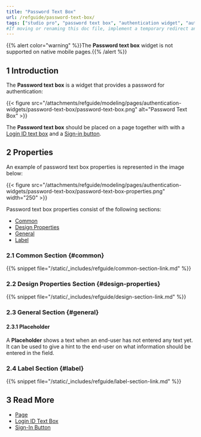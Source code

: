 ```yaml
---
title: "Password Text Box"
url: /refguide/password-text-box/
tags: ["studio pro", "password text box", "authentication widget", "authentication"]
#If moving or renaming this doc file, implement a temporary redirect and let the respective team know they should update the URL in the product. See Mapping to Products for more details.
---
```


{{% alert color="warning" %}}The **Password text box** widget is not supported on native mobile pages.{{% /alert %}}

## 1 Introduction

The **Password text box** is a widget that provides a password for authentication:

{{< figure src="/attachments/refguide/modeling/pages/authentication-widgets/password-text-box/password-text-box.png" alt="Password Text Box" >}}

The **Password text box** should be placed on a page together with  with a [Login ID text box](/refguide/login-id-text-box/) and a [Sign-in button](/refguide/sign-in-button/).

## 2 Properties

An example of password text box properties is represented in the image below:

{{< figure src="/attachments/refguide/modeling/pages/authentication-widgets/password-text-box/password-text-box-properties.png"   width="250"  >}}

Password text box properties consist of the following sections:

* [Common](#common) 
* [Design Properties](#design-properties)
* [General](#general)
* [Label](#label)

### 2.1 Common Section {#common}

{{% snippet file="/static/_includes/refguide/common-section-link.md" %}}

### 2.2 Design Properties Section {#design-properties}

{{% snippet file="/static/_includes/refguide/design-section-link.md" %}}

### 2.3 General Section {#general}

#### 2.3.1 Placeholder

A **Placeholder** shows a text when an end-user has not entered any text yet. It can be used to give a hint to the end-user on what information should be entered in the field.

### 2.4 Label Section {#label}

{{% snippet file="/static/_includes/refguide/label-section-link.md" %}}

## 3 Read More

* [Page](/refguide/page/)
* [Login ID Text Box](/refguide/login-id-text-box/)
* [Sign-In Button](/refguide/sign-in-button/)